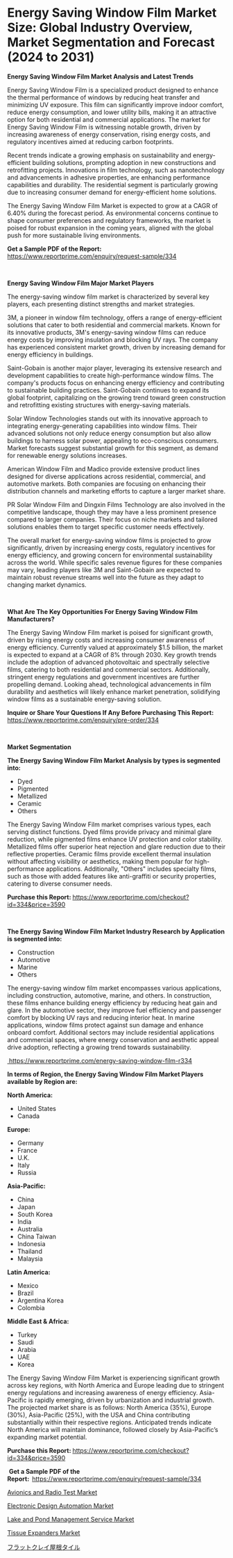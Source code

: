 <p><h1>Energy Saving Window Film Market Size: Global Industry Overview, Market Segmentation and Forecast (2024 to 2031)</h1></p><p><strong>Energy Saving Window Film Market Analysis and Latest Trends</strong></p>
<p><p>Energy Saving Window Film is a specialized product designed to enhance the thermal performance of windows by reducing heat transfer and minimizing UV exposure. This film can significantly improve indoor comfort, reduce energy consumption, and lower utility bills, making it an attractive option for both residential and commercial applications. The market for Energy Saving Window Film is witnessing notable growth, driven by increasing awareness of energy conservation, rising energy costs, and regulatory incentives aimed at reducing carbon footprints.</p><p>Recent trends indicate a growing emphasis on sustainability and energy-efficient building solutions, prompting adoption in new constructions and retrofitting projects. Innovations in film technology, such as nanotechnology and advancements in adhesive properties, are enhancing performance capabilities and durability. The residential segment is particularly growing due to increasing consumer demand for energy-efficient home solutions. </p><p>The Energy Saving Window Film Market is expected to grow at a CAGR of 6.40% during the forecast period. As environmental concerns continue to shape consumer preferences and regulatory frameworks, the market is poised for robust expansion in the coming years, aligned with the global push for more sustainable living environments.</p></p>
<p><strong>Get a Sample PDF of the Report:&nbsp;</strong> <a href="https://www.reportprime.com/enquiry/request-sample/334">https://www.reportprime.com/enquiry/request-sample/334</a></p>
<p>&nbsp;</p>
<p><strong>Energy Saving Window Film Major Market Players</strong></p>
<p><p>The energy-saving window film market is characterized by several key players, each presenting distinct strengths and market strategies. </p><p>3M, a pioneer in window film technology, offers a range of energy-efficient solutions that cater to both residential and commercial markets. Known for its innovative products, 3M's energy-saving window films can reduce energy costs by improving insulation and blocking UV rays. The company has experienced consistent market growth, driven by increasing demand for energy efficiency in buildings.</p><p>Saint-Gobain is another major player, leveraging its extensive research and development capabilities to create high-performance window films. The company's products focus on enhancing energy efficiency and contributing to sustainable building practices. Saint-Gobain continues to expand its global footprint, capitalizing on the growing trend toward green construction and retrofitting existing structures with energy-saving materials.</p><p>Solar Window Technologies stands out with its innovative approach to integrating energy-generating capabilities into window films. Their advanced solutions not only reduce energy consumption but also allow buildings to harness solar power, appealing to eco-conscious consumers. Market forecasts suggest substantial growth for this segment, as demand for renewable energy solutions increases.</p><p>American Window Film and Madico provide extensive product lines designed for diverse applications across residential, commercial, and automotive markets. Both companies are focusing on enhancing their distribution channels and marketing efforts to capture a larger market share.</p><p>PR Solar Window Film and Dingxin Films Technology are also involved in the competitive landscape, though they may have a less prominent presence compared to larger companies. Their focus on niche markets and tailored solutions enables them to target specific customer needs effectively.</p><p>The overall market for energy-saving window films is projected to grow significantly, driven by increasing energy costs, regulatory incentives for energy efficiency, and growing concern for environmental sustainability across the world. While specific sales revenue figures for these companies may vary, leading players like 3M and Saint-Gobain are expected to maintain robust revenue streams well into the future as they adapt to changing market dynamics.</p></p>
<p>&nbsp;</p>
<p><strong>What Are The Key Opportunities For Energy Saving Window Film Manufacturers?</strong></p>
<p><p>The Energy Saving Window Film market is poised for significant growth, driven by rising energy costs and increasing consumer awareness of energy efficiency. Currently valued at approximately $1.5 billion, the market is expected to expand at a CAGR of 8% through 2030. Key growth trends include the adoption of advanced photovoltaic and spectrally selective films, catering to both residential and commercial sectors. Additionally, stringent energy regulations and government incentives are further propelling demand. Looking ahead, technological advancements in film durability and aesthetics will likely enhance market penetration, solidifying window films as a sustainable energy-saving solution.</p></p>
<p><strong>Inquire or Share Your Questions If Any Before Purchasing This Report:</strong> <a href="https://www.reportprime.com/enquiry/pre-order/334">https://www.reportprime.com/enquiry/pre-order/334</a></p>
<p>&nbsp;</p>
<p><strong>Market Segmentation</strong></p>
<p><strong>The Energy Saving Window Film Market Analysis by types is segmented into:</strong></p>
<p><ul><li>Dyed</li><li>Pigmented</li><li>Metallized</li><li>Ceramic</li><li>Others</li></ul></p>
<p><p>The Energy Saving Window Film market comprises various types, each serving distinct functions. Dyed films provide privacy and minimal glare reduction, while pigmented films enhance UV protection and color stability. Metallized films offer superior heat rejection and glare reduction due to their reflective properties. Ceramic films provide excellent thermal insulation without affecting visibility or aesthetics, making them popular for high-performance applications. Additionally, "Others" includes specialty films, such as those with added features like anti-graffiti or security properties, catering to diverse consumer needs.</p></p>
<p><strong>Purchase this Report:&nbsp;</strong><a href="https://www.reportprime.com/checkout?id=334&price=3590">https://www.reportprime.com/checkout?id=334&price=3590</a></p>
<p>&nbsp;</p>
<p><strong>The Energy Saving Window Film Market Industry Research by Application is segmented into:</strong></p>
<p><ul><li>Construction</li><li>Automotive</li><li>Marine</li><li>Others</li></ul></p>
<p><p>The energy-saving window film market encompasses various applications, including construction, automotive, marine, and others. In construction, these films enhance building energy efficiency by reducing heat gain and glare. In the automotive sector, they improve fuel efficiency and passenger comfort by blocking UV rays and reducing interior heat. In marine applications, window films protect against sun damage and enhance onboard comfort. Additional sectors may include residential applications and commercial spaces, where energy conservation and aesthetic appeal drive adoption, reflecting a growing trend towards sustainability.</p></p>
<p><a href="https://www.reportprime.com/energy-saving-window-film-r334">&nbsp;https://www.reportprime.com/energy-saving-window-film-r334</a></p>
<p><strong>In terms of Region, the Energy Saving Window Film Market Players available by Region are:</strong></p>
<p>
    <p> <strong> North America: </strong>
        <ul>
            <li>United States</li>
            <li>Canada</li>
        </ul>
        </p> 
    <p> <strong> Europe: </strong>
        <ul>
            <li>Germany</li>
            <li>France</li>
            <li>U.K.</li>
            <li>Italy</li>
            <li>Russia</li>
        </ul>
        </p> 
    <p> <strong> Asia-Pacific: </strong>
        <ul>
            <li>China</li>
            <li>Japan</li>
            <li>South Korea</li>
            <li>India</li>
            <li>Australia</li>
            <li>China Taiwan</li>
            <li>Indonesia</li>
            <li>Thailand</li>
            <li>Malaysia</li>
        </ul>
        </p> 
    <p> <strong> Latin America: </strong>
        <ul>
            <li>Mexico</li>
            <li>Brazil</li>
            <li>Argentina Korea</li>
            <li>Colombia</li>
        </ul>
        </p> 
    <p> <strong> Middle East & Africa: </strong>
        <ul>
            <li>Turkey</li>
            <li>Saudi</li>
            <li>Arabia</li>
            <li>UAE</li>
            <li>Korea</li>
        </ul>
    </p>
    </p>
<p><p>The Energy Saving Window Film Market is experiencing significant growth across key regions, with North America and Europe leading due to stringent energy regulations and increasing awareness of energy efficiency. Asia-Pacific is rapidly emerging, driven by urbanization and industrial growth. The projected market share is as follows: North America (35%), Europe (30%), Asia-Pacific (25%), with the USA and China contributing substantially within their respective regions. Anticipated trends indicate North America will maintain dominance, followed closely by Asia-Pacific’s expanding market potential.</p></p>
<p><strong>Purchase this Report: </strong><a href="https://www.reportprime.com/checkout?id=334&price=3590">https://www.reportprime.com/checkout?id=334&price=3590</a></p>
<p>&nbsp;<strong>Get a Sample PDF of the Report:&nbsp;&nbsp;</strong><a href="https://www.reportprime.com/enquiry/request-sample/334">https://www.reportprime.com/enquiry/request-sample/334</a></p>
<p><strong></strong></p>
<p><p><a href="https://issuu.com/reportprime-2/docs/avionics-and-radio-test-market-size_58b3899224af49">Avionics and Radio Test Market</a></p><p><a href="https://medium.com/@bubursruntul3/electronic-design-automation-market-industry-trends-and-forecast-for-period-from-2024-to-2031-e3f6b51f3029">Electronic Design Automation Market</a></p><p><a href="https://issuu.com/reportprime-2/docs/lake-and-pond-management-service-ma_e85e0ce33abae3">Lake and Pond Management Service Market</a></p><p><a href="https://medium.com/@bubursruntul3/global-tissue-expanders-market-analysis-key-market-trends-and-future-projections-2024-2031-f54e1970afe4">Tissue Expanders Market</a></p><p><a href="https://medium.com/@mayeuwjvassey/%E5%B9%B3%E3%82%89%E3%81%AA%E7%B2%98%E5%9C%9F%E5%B1%8B%E6%A0%B9%E7%93%A6%E3%81%AE%E5%B8%82%E5%A0%B4%E3%82%B7%E3%82%A7%E3%82%A2%E3%81%A8%E5%B8%82%E5%A0%B4%E5%88%86%E6%9E%90-%E6%88%90%E9%95%B7%E3%83%88%E3%83%AC%E3%83%B3%E3%83%89%E3%81%A8%E4%BA%88%E6%B8%AC-2024%E5%B9%B4%E3%81%8B%E3%82%892031%E5%B9%B4%E3%81%BE%E3%81%A7%E3%81%AE%E6%9C%9F%E9%96%93-cd406c18c9e3">フラットクレイ屋根タイル</a></p></p>